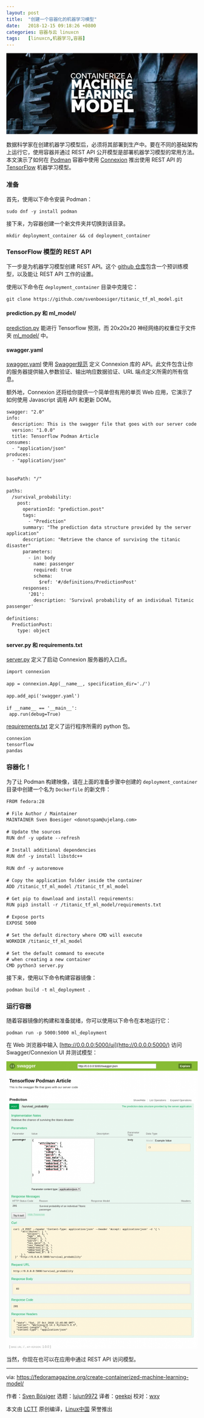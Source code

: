 ```yaml
---
layout: post
title:	"创建一个容器化的机器学习模型"
date:	2018-12-15 09:18:26 +0800 
categories:	容器与云 linuxcn 
tags:	[linuxcn,机器学习,容器]
---
```



![](/Asserts/Images/album/201812/15/091829w45rgg1peoawzce7.jpg)


数据科学家在创建机器学习模型后，必须将其部署到生产中。要在不同的基础架构上运行它，使用容器并通过 REST API 公开模型是部署机器学习模型的常用方法。本文演示了如何在 [Podman](https://fedoramagazine.org/running-containers-with-podman/) 容器中使用 [Connexion](https://connexion.readthedocs.io/en/latest/) 推出使用 REST API 的 [TensorFlow](https://www.tensorflow.org) 机器学习模型。


### 准备


首先，使用以下命令安装 Podman：



```
sudo dnf -y install podman
```

接下来，为容器创建一个新文件夹并切换到该目录。



```
mkdir deployment_container && cd deployment_container
```

### TensorFlow 模型的 REST API


下一步是为机器学习模型创建 REST API。这个 [github 仓库](https://github.com/svenboesiger/titanic_tf_ml_model)包含一个预训练模型，以及能让 REST API 工作的设置。


使用以下命令在 `deployment_container` 目录中克隆它：



```
git clone https://github.com/svenboesiger/titanic_tf_ml_model.git
```

#### prediction.py 和 ml\_model/


[prediction.py](https://github.com/svenboesiger/titanic_tf_ml_model/blob/master/prediction.py) 能进行 Tensorflow 预测，而 20x20x20 神经网络的权重位于文件夹 [ml\_model/](https://github.com/svenboesiger/titanic_tf_ml_model/tree/master/ml_model/titanic) 中。


#### swagger.yaml


[swagger.yaml](https://github.com/svenboesiger/titanic_tf_ml_model/blob/master/swagger.yaml) 使用 [Swagger规范](https://github.com/OAI/OpenAPI-Specification/blob/master/versions/2.0.md) 定义 Connexion 库的 API。此文件包含让你的服务器提供输入参数验证、输出响应数据验证、URL 端点定义所需的所有信息。


额外地，Connexion 还将给你提供一个简单但有用的单页 Web 应用，它演示了如何使用 Javascript 调用 API 和更新 DOM。



```
swagger: "2.0"
info:
  description: This is the swagger file that goes with our server code
  version: "1.0.0"
  title: Tensorflow Podman Article
consumes:
  - "application/json"
produces:
  - "application/json"


basePath: "/"

paths:
  /survival_probability:
    post:
      operationId: "prediction.post"
      tags:
        - "Prediction"
      summary: "The prediction data structure provided by the server application"
      description: "Retrieve the chance of surviving the titanic disaster"
      parameters:
        - in: body
          name: passenger
          required: true
          schema:
            $ref: '#/definitions/PredictionPost'
      responses:
        '201':
          description: 'Survival probability of an individual Titanic passenger'

definitions:
  PredictionPost:
    type: object
```

#### server.py 和 requirements.txt


[server.py](https://github.com/svenboesiger/titanic_tf_ml_model/blob/master/server.py) 定义了启动 Connexion 服务器的入口点。



```
import connexion

app = connexion.App(__name__, specification_dir='./')

app.add_api('swagger.yaml')

if __name__ == '__main__':
 app.run(debug=True)
```

[requirements.txt](https://github.com/svenboesiger/titanic_tf_ml_model/blob/master/requirements.txt) 定义了运行程序所需的 python 包。



```
connexion
tensorflow
pandas
```

### 容器化！


为了让 Podman 构建映像，请在上面的准备步骤中创建的 `deployment_container` 目录中创建一个名为 `Dockerfile` 的新文件：



```
FROM fedora:28

# File Author / Maintainer
MAINTAINER Sven Boesiger <donotspam@ujelang.com>

# Update the sources
RUN dnf -y update --refresh

# Install additional dependencies
RUN dnf -y install libstdc++

RUN dnf -y autoremove

# Copy the application folder inside the container
ADD /titanic_tf_ml_model /titanic_tf_ml_model

# Get pip to download and install requirements:
RUN pip3 install -r /titanic_tf_ml_model/requirements.txt

# Expose ports
EXPOSE 5000

# Set the default directory where CMD will execute
WORKDIR /titanic_tf_ml_model

# Set the default command to execute
# when creating a new container
CMD python3 server.py
```

接下来，使用以下命令构建容器镜像：



```
podman build -t ml_deployment .
```

### 运行容器


随着容器镜像的构建和准备就绪，你可以使用以下命令在本地运行它：



```
podman run -p 5000:5000 ml_deployment
```

在 Web 浏览器中输入 [http://0.0.0.0:5000/ui](http://0.0.0.0:5000/) 访问 Swagger/Connexion UI 并测试模型：


![](/Asserts/Images/album/201812/15/091830ggg293pc3q19z377.png)


当然，你现在也可以在应用中通过 REST API 访问模型。




---


via: <https://fedoramagazine.org/create-containerized-machine-learning-model/>


作者：[Sven Bösiger](https://fedoramagazine.org/author/r00nz/) 选题：[lujun9972](https://github.com/lujun9972) 译者：[geekpi](https://github.com/geekpi) 校对：[wxy](https://github.com/wxy)


本文由 [LCTT](https://github.com/LCTT/TranslateProject) 原创编译，[Linux中国](https://linux.cn/) 荣誉推出
